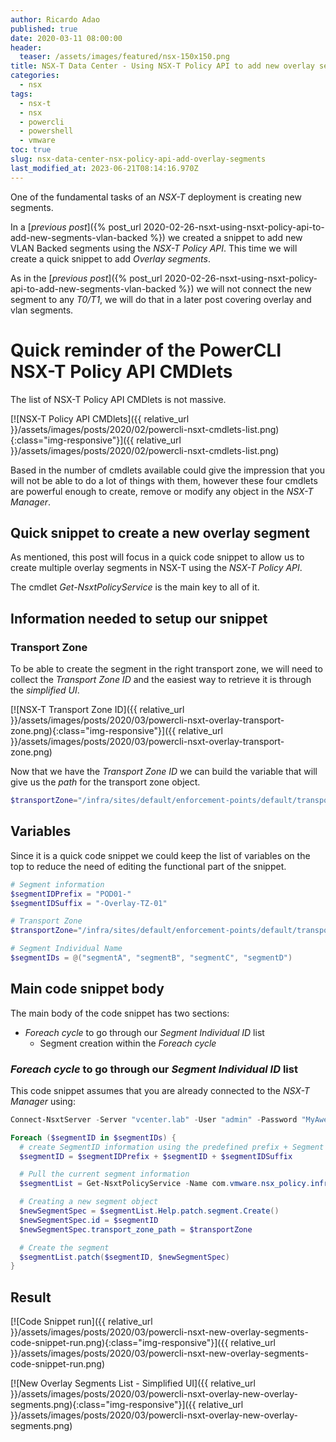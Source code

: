 ```yaml
---
author: Ricardo Adao
published: true
date: 2020-03-11 08:00:00
header:
  teaser: /assets/images/featured/nsx-150x150.png
title: NSX-T Data Center - Using NSX-T Policy API to add new overlay segments
categories:
  - nsx
tags:
  - nsx-t
  - nsx
  - powercli
  - powershell
  - vmware
toc: true
slug: nsx-data-center-nsx-policy-api-add-overlay-segments
last_modified_at: 2023-06-21T08:14:16.970Z
---
```

One of the fundamental tasks of an _NSX-T_ deployment is creating new segments.

In a [_previous post_]({% post_url 2020-02-26-nsxt-using-nsxt-policy-api-to-add-new-segments-vlan-backed %}) we created a snippet to add new VLAN Backed segments using the _NSX-T Policy API_. This time we will create a quick snippet to add _Overlay segments_.

As in the [_previous post_]({% post_url 2020-02-26-nsxt-using-nsxt-policy-api-to-add-new-segments-vlan-backed %}) we will not connect the new segment to any _T0/T1_, we will do that in a later post covering overlay and vlan segments. 

# Quick reminder of the PowerCLI NSX-T Policy API CMDlets

The list of NSX-T Policy API CMDlets is not massive.

[![NSX-T Policy API CMDlets]({{ relative_url }}/assets/images/posts/2020/02/powercli-nsxt-cmdlets-list.png){:class="img-responsive"}]({{ relative_url }}/assets/images/posts/2020/02/powercli-nsxt-cmdlets-list.png)

Based in the number of cmdlets available could give the impression that you will not be able to do a lot of things with them, however these four cmdlets are powerful enough to create, remove or modify any object in the _NSX-T Manager_.

## Quick snippet to create a new overlay segment

As mentioned, this post will focus in a quick code snippet to allow us to create multiple overlay segments in NSX-T using the _NSX-T Policy API_.

The cmdlet _Get-NsxtPolicyService_ is the main key to all of it.

## Information needed to setup our snippet

### Transport Zone

To be able to create the segment in the right transport zone, we will need to collect the _Transport Zone ID_ and the easiest way to retrieve it is through the _simplified UI_.

[![NSX-T Transport Zone ID]({{ relative_url }}/assets/images/posts/2020/03/powercli-nsxt-overlay-transport-zone.png){:class="img-responsive"}]({{ relative_url }}/assets/images/posts/2020/03/powercli-nsxt-overlay-transport-zone.png)

Now that we have the _Transport Zone ID_ we can build the variable that will give us the _path_ for the transport zone object.

```powershell
$transportZone="/infra/sites/default/enforcement-points/default/transport-zones/ce028afd-c95f-4ed8-8fdb-1ecb06fb4bde"
```

## Variables

Since it is a quick code snippet we could keep the list of variables on the top to reduce the need of editing the functional part of the snippet.

```powershell
# Segment information
$segmentIDPrefix = "POD01-"
$segmentIDSuffix = "-Overlay-TZ-01"

# Transport Zone
$transportZone="/infra/sites/default/enforcement-points/default/transport-zones/ce028afd-c95f-4ed8-8fdb-1ecb06fb4bde"

# Segment Individual Name
$segmentIDs = @("segmentA", "segmentB", "segmentC", "segmentD")
```

## Main code snippet body

The main body of the code snippet has two sections:

* _Foreach cycle_ to go through our _Segment Individual ID_ list
  * Segment creation within the _Foreach cycle_

### _Foreach cycle_ to go through our _Segment Individual ID_ list

This code snippet assumes that you are already connected to the _NSX-T Manager_ using:

```powershell
Connect-NsxtServer -Server "vcenter.lab" -User "admin" -Password "MyAwesomePassword"
```

```powershell
Foreach ($segmentID in $segmentIDs) {
  # create SegmentID information using the predefined prefix + Segment Individual ID + suffix from the list
  $segmentID = $segmentIDPrefix + $segmentID + $segmentIDSuffix

  # Pull the current segment information
  $segmentList = Get-NsxtPolicyService -Name com.vmware.nsx_policy.infra.segments

  # Creating a new segment object
  $newSegmentSpec = $segmentList.Help.patch.segment.Create()
  $newSegmentSpec.id = $segmentID
  $newSegmentSpec.transport_zone_path = $transportZone

  # Create the segment
  $segmentList.patch($segmentID, $newSegmentSpec)
}
```

## Result

[![Code Snippet run]({{ relative_url }}/assets/images/posts/2020/03/powercli-nsxt-new-overlay-segments-code-snippet-run.png){:class="img-responsive"}]({{ relative_url }}/assets/images/posts/2020/03/powercli-nsxt-new-overlay-segments-code-snippet-run.png)

[![New Overlay Segments List - Simplified UI]({{ relative_url }}/assets/images/posts/2020/03/powercli-nsxt-overlay-new-overlay-segments.png){:class="img-responsive"}]({{ relative_url }}/assets/images/posts/2020/03/powercli-nsxt-overlay-new-overlay-segments.png)
